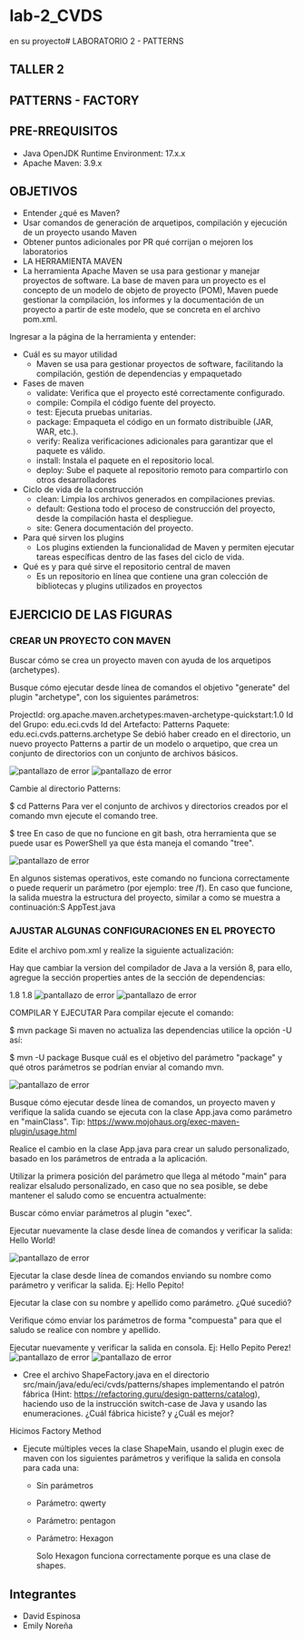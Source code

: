 # lab-2_CVDS
en su proyecto# LABORATORIO 2 - PATTERNS

## TALLER 2
## PATTERNS - FACTORY
## PRE-RREQUISITOS
  - Java OpenJDK Runtime Environment: 17.x.x
  - Apache Maven: 3.9.x
## OBJETIVOS
  - Entender ¿qué es Maven?
  - Usar comandos de generación de arquetipos, compilación y ejecución de un proyecto usando Maven
  - Obtener puntos adicionales por PR qué corrijan o mejoren los laboratorios
  - LA HERRAMIENTA MAVEN
  - La herramienta Apache Maven se usa para gestionar y manejar proyectos de software. La base de maven para un proyecto es el concepto de un modelo de objeto de proyecto (POM), Maven puede gestionar la compilación, los informes y la documentación de un proyecto a partir de este modelo, que se concreta en el archivo pom.xml.

Ingresar a la página de la herramienta y entender:

  - Cuál es su mayor utilidad
    - Maven se usa para gestionar proyectos de software, facilitando la compilación, gestión de dependencias y empaquetado
  - Fases de maven
    - validate: Verifica que el proyecto esté correctamente configurado.
    - compile: Compila el código fuente del proyecto.
    - test: Ejecuta pruebas unitarias.
    - package: Empaqueta el código en un formato distribuible (JAR, WAR, etc.).
    - verify: Realiza verificaciones adicionales para garantizar que el paquete es válido.
    - install: Instala el paquete en el repositorio local.
    - deploy: Sube el paquete al repositorio remoto para compartirlo con otros desarrolladores
  - Ciclo de vida de la construcción
    - clean: Limpia los archivos generados en compilaciones previas.
    - default: Gestiona todo el proceso de construcción del proyecto, desde la compilación hasta el despliegue.
    - site: Genera documentación del proyecto.
  - Para qué sirven los plugins
    - Los plugins extienden la funcionalidad de Maven y permiten ejecutar tareas específicas dentro de las fases del ciclo de vida.
  - Qué es y para qué sirve el repositorio central de maven
    - Es un repositorio en línea que contiene una gran colección de bibliotecas y plugins utilizados en proyectos
## EJERCICIO DE LAS FIGURAS
### CREAR UN PROYECTO CON MAVEN
Buscar cómo se crea un proyecto maven con ayuda de los arquetipos (archetypes).

Busque cómo ejecutar desde línea de comandos el objetivo "generate" del plugin "archetype", con los siguientes parámetros:

ProjectId: org.apache.maven.archetypes:maven-archetype-quickstart:1.0
Id del Grupo: edu.eci.cvds
Id del Artefacto: Patterns
Paquete: edu.eci.cvds.patterns.archetype
Se debió haber creado en el directorio, un nuevo proyecto Patterns a partir de un modelo o arquetipo, que crea un conjunto de directorios con un conjunto de archivos básicos.

 <image src="sources/1.png" alt="pantallazo de error">
  <image src="sources/2.png" alt="pantallazo de error">


Cambie al directorio Patterns:

$ cd Patterns
Para ver el conjunto de archivos y directorios creados por el comando mvn ejecute el comando tree.

$ tree
En caso de que no funcione en git bash, otra herramienta que se puede usar es PowerShell ya que ésta maneja el comando "tree".

 <image src="sources/3.png" alt="pantallazo de error">

En algunos sistemas operativos, este comando no funciona correctamente o puede requerir un parámetro (por ejemplo: tree /f). En caso que funcione, la salida muestra la estructura del proyecto, similar a como se muestra a continuación:S
AppTest.java
### AJUSTAR ALGUNAS CONFIGURACIONES EN EL PROYECTO
Edite el archivo pom.xml y realize la siguiente actualización:

Hay que cambiar la version del compilador de Java a la versión 8, para ello, agregue la sección properties antes de la sección de dependencias:

<properties>
  <maven.compiler.target>1.8</maven.compiler.target>
  <maven.compiler.source>1.8</maven.compiler.source>
</properties>
 <image src="sources/4.png" alt="pantallazo de error">
 <image src="sources/5.png" alt="pantallazo de error">

COMPILAR Y EJECUTAR
Para compilar ejecute el comando:

$ mvn package
Si maven no actualiza las dependencias utilice la opción -U así:

$ mvn -U package
Busque cuál es el objetivo del parámetro "package" y qué otros parámetros se podrían enviar al comando mvn.

 <image src="sources/6.png" alt="pantallazo de error">


Busque cómo ejecutar desde línea de comandos, un proyecto maven y verifique la salida cuando se ejecuta con la clase App.java como parámetro en "mainClass". Tip: https://www.mojohaus.org/exec-maven-plugin/usage.html

Realice el cambio en la clase App.java para crear un saludo personalizado, basado en los parámetros de entrada a la aplicación.

Utilizar la primera posición del parámetro que llega al método "main" para realizar elsaludo personalizado, en caso que no sea posible, se debe mantener el saludo como se encuentra actualmente:

Buscar cómo enviar parámetros al plugin "exec".

Ejecutar nuevamente la clase desde línea de comandos y verificar la salida: Hello World!

 <image src="sources/6.png" alt="pantallazo de error">


Ejecutar la clase desde línea de comandos enviando su nombre como parámetro y verificar la salida. Ej: Hello Pepito!

Ejecutar la clase con su nombre y apellido como parámetro. ¿Qué sucedió?

Verifique cómo enviar los parámetros de forma "compuesta" para que el saludo se realice con nombre y apellido.


Ejecutar nuevamente y verificar la salida en consola. Ej: Hello Pepito Perez!
  <image src="sources/8.png" alt="pantallazo de error">
 <image src="sources/9.png" alt="pantallazo de error">

- Cree el archivo ShapeFactory.java en el directorio src/main/java/edu/eci/cvds/patterns/shapes implementando el patrón fábrica (Hint: https://refactoring.guru/design-patterns/catalog), haciendo uso de la instrucción switch-case de Java y usando las enumeraciones. ¿Cuál fábrica hiciste? y ¿Cuál es mejor?

Hicimos Factory Method

- Ejecute múltiples veces la clase ShapeMain, usando el plugin exec de maven con los siguientes parámetros y verifique la salida en consola para cada una:
  - Sin parámetros
    
  - Parámetro: qwerty
  - Parámetro: pentagon
  - Parámetro: Hexagon

    Solo Hexagon funciona correctamente porque es una clase de shapes.

 ## Integrantes
  - David Espinosa
  - Emily Noreña
